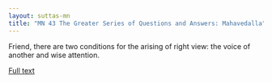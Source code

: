 ```yaml
---
layout: suttas-mn
title: "MN 43 The Greater Series of Questions and Answers: Mahavedalla"
---
```


Friend, there are two conditions for the arising of right view: the voice of another and wise attention.

[Full text](https://accesstoinsight.org/tipitaka/mn/mn.043.than.html)
